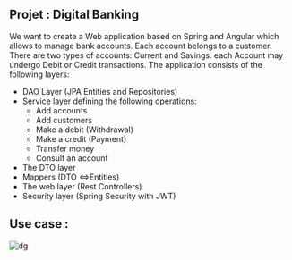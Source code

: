 <h2>Projet : Digital Banking</h2>

We want to create a Web application based on Spring and Angular which allows to manage bank accounts. Each account belongs to a customer. There are two types of accounts: Current and Savings. each Account may undergo Debit or Credit transactions.
The application consists of the following layers:
  - DAO Layer (JPA Entities and Repositories)
  - Service layer defining the following operations:
     - Add accounts
     - Add customers
     - Make a debit (Withdrawal)
     - Make a credit (Payment)
     - Transfer money
     - Consult an account
- The DTO layer
- Mappers (DTO <=>Entities)
- The web layer (Rest Controllers)
- Security layer (Spring Security with JWT)

<h2> Use case : </h2>

![dg](https://user-images.githubusercontent.com/85079548/168427608-20c6062e-15a1-4659-ab74-03a77b9c107b.png)
